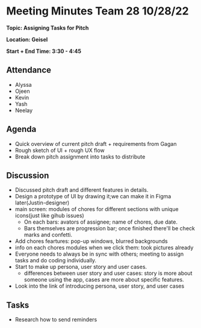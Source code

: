 # Meeting Minutes Team 28 10/28/22

**Topic: Assigning Tasks for Pitch**

**Location: Geisel**

**Start + End Time: 3:30 - 4:45**

## Attendance
- Alyssa
- Ojeen
- Kevin
- Yash
- Neelay

## Agenda

- Quick overview of current pitch draft + requirements from Gagan
- Rough sketch of UI + rough UX flow
- Break down pitch assignment into tasks to distribute

## Discussion

- Discussed pitch draft and different features in details.
- Design a prototype of UI by drawing it;we can make it in Figma later(Justin-designer)
- main screen: modules of chores for different sections with unique icons(just like gihub issues)
  - On each bars: avators of assignee; name of chores, due date.
  - Bars themselves are progression bar; once finished there'll be check marks and confetti.
- Add chores feartures: pop-up windows, blurred backgrounds
- info on each chores modules when we click them: took pictures already
- Everyone needs to always be in sync with others; meeting to assign tasks and do coding individually.
- Start to make up persona, user story and user cases.
  - differences between user story and user cases: story is more about someone using the app, cases are more about specific features.
- Look into the link of introducing persona, user story, and user cases

## Tasks

- Research how to send reminders

